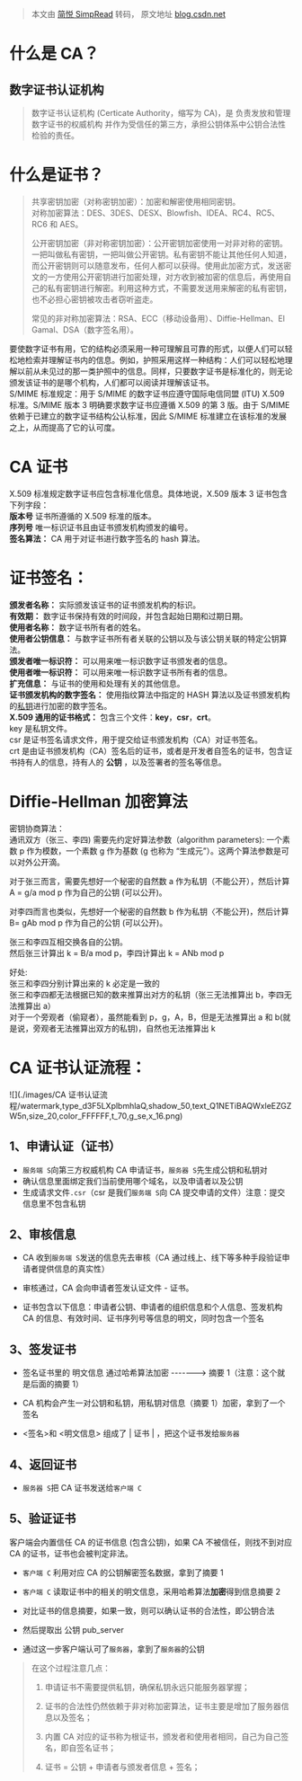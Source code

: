 > 本文由 [简悦 SimpRead](http://ksria.com/simpread/) 转码， 原文地址 [blog.csdn.net](https://blog.csdn.net/weixin_44811851/article/details/121995190)

**什么是 CA？**
===========

数字证书认证机构
--------

> 数字证书认证机构 (Certicate Authority，缩写为 CA)，是 负责发放和管理数字证书的权威机构 并作为受信任的第三方，承担公钥体系中公钥合法性检验的责任。

什么是证书？
======

> 共享密钥加密（对称密钥加密）：加密和解密使用相同密钥。  
> 对称加密算法：DES、3DES、DESX、Blowfish、IDEA、RC4、RC5、RC6 和 AES。  
>   
> 公开密钥加密（非对称密钥加密）：公开密钥加密使用一对非对称的密钥。一把叫做私有密钥，一把叫做公开密钥。私有密钥不能让其他任何人知道，而公开密钥则可以随意发布，任何人都可以获得。使用此加密方式，发送密文的一方使用公开密钥进行加密处理，对方收到被加密的信息后，再使用自己的私有密钥进行解密。利用这种方式，不需要发送用来解密的私有密钥，也不必担心密钥被攻击者窃听盗走。  
>   
> 常见的非对称加密算法：RSA、ECC（移动设备用）、Diffie-Hellman、El Gamal、DSA（数字签名用）。  

要使数字证书有用，它的结构必须采用一种可理解且可靠的形式，以便人们可以轻松地检索并理解证书内的信息。例如，护照采用这样一种结构：人们可以轻松地理解以前从未见过的那一类护照中的信息。同样，只要数字证书是标准化的，则无论颁发该证书的是哪个机构，人们都可以阅读并理解该证书。  
S/MIME 标准规定：用于 S/MIME 的数字证书应遵守国际电信同盟 (ITU) X.509 标准。S/MIME 版本 3 明确要求数字证书应遵循 X.509 的第 3 版。由于 S/MIME 依赖于已建立的数字证书结构公认标准，因此 S/MIME 标准建立在该标准的发展之上，从而提高了它的认可度。

CA 证书
=====

X.509 标准规定数字证书应包含标准化信息。具体地说，X.509 版本 3 证书包含下列字段：  
**版本号** 证书所遵循的 X.509 标准的版本。  
**序列号** 唯一标识证书且由证书颁发机构颁发的编号。  
**签名算法：** CA 用于对证书进行数字签名的 hash 算法。

证书签名：
=====

**颁发者名称：** 实际颁发该证书的证书颁发机构的标识。  
**有效期：** 数字证书保持有效的时间段，并包含起始日期和过期日期。  
**使用者名称：** 数字证书所有者的姓名。  
**使用者公钥信息：** 与数字证书所有者关联的公钥以及与该公钥关联的特定公钥算法。  
**颁发者唯一标识符：** 可以用来唯一标识数字证书颁发者的信息。  
**使用者唯一标识符：** 可以用来唯一标识数字证书所有者的信息。  
**扩充信息：** 与证书的使用和处理有关的其他信息。  
**证书颁发机构的数字签名：** 使用指纹算法中指定的 HASH 算法以及证书颁发机构的[私钥](https://so.csdn.net/so/search?q=%E7%A7%81%E9%92%A5&spm=1001.2101.3001.7020)进行加密的数字签名。  
**X.509 通用的证书格式：** 包含三个文件：**key**，**csr**，**crt**。  
key 是私钥文件。  
csr 是证书签名请求文件，用于提交给证书颁发机构（CA）对证书签名。  
crt 是由证书颁发机构（CA）签名后的证书，或者是开发者自签名的证书，包含证书持有人的信息，持有人的 **公钥** ，以及签署者的签名等信息。

Diffie-Hellman 加密算法
===================

密钥协商算法：  
通讯双方（张三、李四) 需要先约定好算法参数（algorithm parameters): 一个素数 p 作为模数，一个素数 g 作为基数 (g 也称为 “生成元”）。这两个算法参数是可以对外公开滴。

对于张三而言，需要先想好一个秘密的自然数 a 作为私钥（不能公开），然后计算 A = g/a mod p 作为自己的公钥 (可以公开)。

对李四而言也类似，先想好一个秘密的自然数 b 作为私钥〈不能公开)，然后计算 B= gAb mod p 作为自己的公钥 (可以公开)。

张三和李四互相交换各自的公钥。  
然后张三计算出 k = B/a mod p，李四计算出 k = ANb mod p

好处:  
张三和李四分别计算出来的 k 必定是一致的  
张三和李四都无法根据已知的数来推算出对方的私钥（张三无法推算出 b，李四无法推算出 a）  
对于一个旁观者（偷窥者），虽然能看到 p，g，A，B，但是无法推算出 a 和 b(就是说，旁观者无法推算出双方的私钥)，自然也无法推算出 k

CA 证书认证流程：
==========

![](./images/CA 证书认证流程/watermark,type_d3F5LXplbmhlaQ,shadow_50,text_Q1NETiBAQWxleEZGZW5n,size_20,color_FFFFFF,t_70,g_se,x_16.png)

1、申请认证（证书）
----------

*   `服务端 S`向第三方权威机构 CA 申请证书，`服务器 S`先生成公钥和私钥对
*   确认信息里面绑定我们当前使用哪个域名，以及申请者以及公钥
*   生成请求文件`.csr`（csr 是我们`服务端 S`向 CA 提交申请的文件）注意：提交信息里不包含私钥

2、审核信息
------

*   CA 收到`服务端 S`发送的信息先去审核（CA 通过线上、线下等多种手段验证申请者提供信息的真实性）
    
*   审核通过，CA 会向申请者签发认证文件 - 证书。
    
*   证书包含以下信息：申请者公钥、申请者的组织信息和个人信息、签发机构 CA 的信息、有效时间、证书序列号等信息的明文，同时包含一个签名
    

3、签发证书
------

*   签名证书里的 明文信息 通过哈希算法加密 -------> 摘要 1（注意：这个就是后面的摘要 1）
    
*   CA 机构会产生一对公钥和私钥，用私钥对信息（摘要 1）加密，拿到了一个签名
    
*   <签名>和 <明文信息> 组成了 | 证书 | ，把这个证书发给`服务器`
    

4、返回证书
------

*   `服务器 S`把 CA 证书发送给`客户端 C`

5、验证证书
------

客户端会内置信任 CA 的证书信息 (包含公钥)，如果 CA 不被信任，则找不到对应 CA 的证书，证书也会被判定非法。

*   `客户端 C` 利用对应 CA 的公钥解密签名数据，拿到了摘要 1
    
*   `客户端 C` 读取证书中的相关的明文信息，采用哈希算法**加密**得到信息摘要 2
    
*   对比证书的信息摘要，如果一致，则可以确认证书的合法性，即公钥合法
    
*   然后提取出 公钥 pub_server
    
*   通过这一步客户端认可了`服务器`，拿到了`服务器`的公钥
    

> 在这个过程注意几点：  
>   
> 1. 申请证书不需要提供私钥，确保私钥永远只能服务器掌握；  
>   
> 2. 证书的合法性仍然依赖于非对称加密算法，证书主要是增加了服务器信息以及签名；  
>   
> 3. 内置 CA 对应的证书称为根证书，颁发者和使用者相同，自己为自己签名，即自签名证书；  
>   
> 4. 证书 = 公钥 + 申请者与颁发者信息 + 签名；
